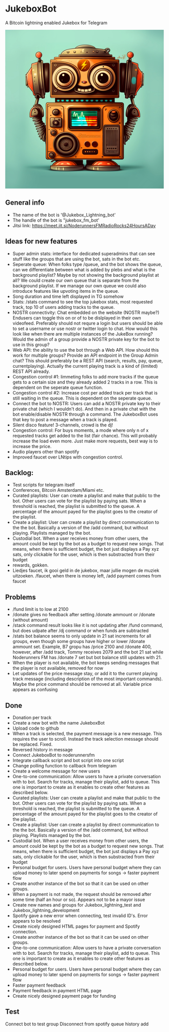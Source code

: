# JukeboxBot
A Bitcoin lightning enabled Jukebox for Telegram

![](assets/20230307-Bot-logo-new.jpg)

## General info
 - The name of the bot is '@Jukebox_Lightning_bot'
 - The handle of the bot is "jukebox_fm_bot'
 - Jitsi link: https://meet.jit.si/NoderunnersFMRadioRocks24HoursADay

## Ideas for new features
 - Super admin stats: interface for dedicated superadmins that can see stuff like the groups that are using the bot, sats in the bot etc. 
 - Seperate queue: When folks type /queue, and the bot shows the queue, can we differentiate between what is added by plebs and what is the background playlist? Maybe by not showing the background playlist at all? We could create our own queue that is separate from the background playlist. If we manage our own queue we could also introduce features like upvoting items in the queue. 
- Song duration and time left displayed in TG somehow
- Stats: /stats command to see the top jukebox stats, most requested track, top 10 of users adding tracks to the queue. 
 - NOSTR connectivity: Chat embedded on the website (NOSTR maybe?) Endusers can toggle this on or of to be dislplayed in their own videofeed. Preferably should not requre a login but users should be able to set a username or use nostr or twitter login to chat. How would this look like when there are multiple instances of the JukeBox running? Would the admin of a group provide a NOSTR private key for the bot to use in this group?
 - Web API: the ability to use the bot through a Web API. How should this work for multiple groups? Provide an API endpoint in the Group Admin chat? This should preferably be a REST API (search, results, pay, queue, currentplaying). Actually the current playing track is a kind of (limited) REST API already.
 - Congestion control #1: limmeting folks to add more tracks if the queue gets to a certain size and they already added 2 tracks in a row. This is dependent on the seperate queue function.  
 - Congestion control #2: Increase cost per added track per track that is still waiting in the queue. This is dependent on the seperate queue. 
 - Connect the bot to NOSTR: Users can add a NOSTR private key to their private chat (which I wouldn't do). And then in a private chat with the bot enable/disable NOSTR through a command. The JukeboxBot uses that key to post a message when a track is played.  
 - Silent disco feature! 3-channels, crowd is the dj! 
 - Congestion control: For buys moments, a mode where only n of x requested tracks get added to the list (fair chance). This will probably increase the load even more. Just make more requests, best way is to increase the price. 
 - Audio players other than spotify
 - Improved faucet over LNtips with congestion control. 

 ## Backlog:
 - Test scripts for telegram itself
 - Conferences, Bitcoin Amsterdam/Miami etc. 
 - Curated playlists: User can create a playlist and make that public to the bot. Other users can vote for the playlist by paying sats. When a threshold is reached, the playlist is submitted to the queue. A percentage of the amount payed for the playlist goes to the creator of the playlist. 
 - Create a playlist: User can create a playlist by direct communication to the the bot. Basically a version of the /add command, but without playing. Playlists managed by the bot. 
 - Custodial bot. When a user receives money from other users, the amount could be kept by the bot as a budget to request new songs. That means, when there is sufficient budget, the bot just displays a Pay xyz sats, only clickable for the user, which is then substracted from their budget
 - rewards, gokken.
 - Liedjes faucet, ik gooi geld in de jukebox, maar jullie mogen de muziek uitzoeken. /faucet, when there is money left, /add payment comes from faucet 

## Problems
  - /fund limit is to low at 2100
  - /donate gives no feedback after setting /donate ammount or /donate (without amount)
  - /stack command result looks like it is not updating after /fund command, but does udpate after /dj command or when funds are subtracted
  - /stats bot balance seems to only update in 21 sat increments for all groups, even though some groups have higher or lower /donate ammount set. Example, B7 gropu has /price 2100 and /donate 400, however, after /add track, Tommy receives 2079 and the bot 21 sat while Noderunners FM has /donate 7 set but bot balance still updates with 21. 
  - When the player is not available, the bot keeps sending messages that the player is not available, removed for now  
  - Let updates of the price message stay, or add it to the current playing track message (including description of the most important commands). Maybe the price command should be removed at all. Variable price appears as confusing
  
## Done
 - Donation per track
 - Create a new bot with the name JukeboxBot
 - Upload code to github 
 - When a track is selected, the payment message is a new message. This requires the user to scroll. Instead the track selection message should be replaced. Fixed.
 - Reversed history in message
 - Connect JukeboxBot to noderunnersfm
 - Integrate callback script and bot script into one script
 - Change polling function to callback from telegram
 - Create a welcome message for new users
 - One-to-one communication: Allow users to have a private conversation with to bot. Search for tracks, manage their playlist, add to queue. This one is important to create as it enables to create other features as described below. 
 - Curated playlists: User can create a playlist and make that public to the bot. Other users can vote for the playlist by paying sats. When a threshold is reached, the playlist is submitted to the queue. A percentage of the amount payed for the playlist goes to the creator of the playlist. 
 - Create a playlist: User can create a playlist by direct communication to the the bot. Basically a version of the /add command, but without playing. Playlists managed by the bot. 
 - Custodial bot. When a user receives money from other users, the amount could be kept by the bot as a budget to request new songs. That means, when there is sufficient budget, the bot just displays a Pay xyz sats, only clickable for the user, which is then substracted from their budget
 - Personal budget for users. Users have personal budget where they can upload money to later spend on payments for songs -> faster payment flow
 - Create another instance of the bot so that it can be used on other groups. 
 - When a payment is not made, the request should be removed after some time (half an hour or so). Appears not to be a mayor issue
 - Create new names and groups for Jukebox_lightning_test and Jukebox_lightning_development
 - Spotify gave a new error when connecting, test invalid ID's. Error appears to be resolved
 - Create nicely designed HTML pages for payment and Spotify connection.
 - Create another instance of the bot so that it can be used on other groups. 
 - One-to-one communication: Allow users to have a private conversation with to bot. Search for tracks, manage their playlist, add to queue. This one is important to create as it enables to create other features as described below. 
 - Personal budget for users. Users have personal budget where they can upload money to later spend on payments for songs -> faster payment flow
 - Faster payment feedback
 - Payment feedback in payment HTML page
 - Create nicely designed payment page for funding

## Test

Connect bot to test group
Disconnect from spotify
queue
history
add

